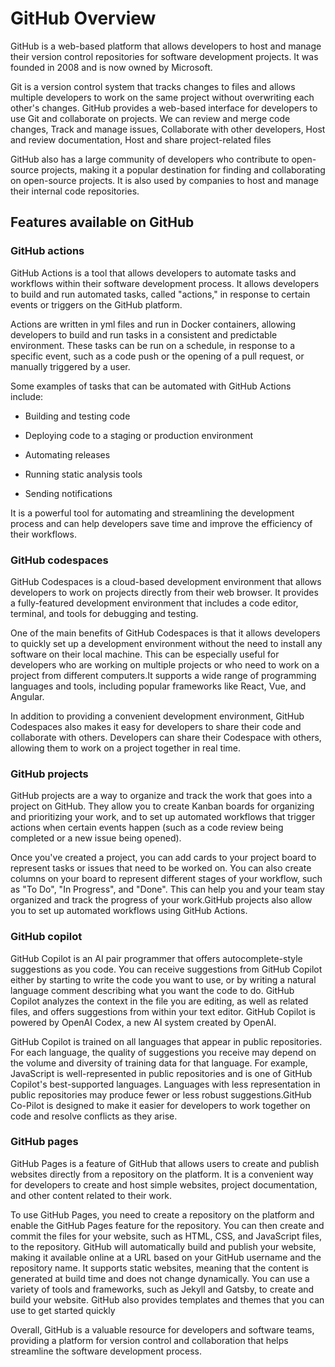 # GitHub Overview

GitHub is a web-based platform that allows developers to host and manage their version control repositories for software development projects. It was founded in 2008 and is now owned by Microsoft.

Git is a version control system that tracks changes to files and allows multiple developers to work on the same project without overwriting each other's changes. GitHub provides a web-based interface for developers to use Git and collaborate on projects. We can review and merge code changes, Track and manage issues, Collaborate with other developers, Host and review documentation, Host and share project-related files

GitHub also has a large community of developers who contribute to open-source projects, making it a popular destination for finding and collaborating on open-source projects. It is also used by companies to host and manage their internal code repositories.

## Features available on GitHub

### GitHub actions

GitHub Actions is a tool that allows developers to automate tasks and workflows within their software development process. It allows developers to build and run automated tasks, called "actions," in response to certain events or triggers on the GitHub platform.

Actions are written in yml files and run in Docker containers, allowing developers to build and run tasks in a consistent and predictable environment. These tasks can be run on a schedule, in response to a specific event, such as a code push or the opening of a pull request, or manually triggered by a user.

Some examples of tasks that can be automated with GitHub Actions include:

* Building and testing code
    
* Deploying code to a staging or production environment
    
* Automating releases
    
* Running static analysis tools
    
* Sending notifications
    

It is a powerful tool for automating and streamlining the development process and can help developers save time and improve the efficiency of their workflows.

### GitHub codespaces

GitHub Codespaces is a cloud-based development environment that allows developers to work on projects directly from their web browser. It provides a fully-featured development environment that includes a code editor, terminal, and tools for debugging and testing.

One of the main benefits of GitHub Codespaces is that it allows developers to quickly set up a development environment without the need to install any software on their local machine. This can be especially useful for developers who are working on multiple projects or who need to work on a project from different computers.It supports a wide range of programming languages and tools, including popular frameworks like React, Vue, and Angular.

In addition to providing a convenient development environment, GitHub Codespaces also makes it easy for developers to share their code and collaborate with others. Developers can share their Codespace with others, allowing them to work on a project together in real time.

### GitHub projects

GitHub projects are a way to organize and track the work that goes into a project on GitHub. They allow you to create Kanban boards for organizing and prioritizing your work, and to set up automated workflows that trigger actions when certain events happen (such as a code review being completed or a new issue being opened).

Once you've created a project, you can add cards to your project board to represent tasks or issues that need to be worked on. You can also create columns on your board to represent different stages of your workflow, such as "To Do", "In Progress", and "Done". This can help you and your team stay organized and track the progress of your work.GitHub projects also allow you to set up automated workflows using GitHub Actions.

### GitHub copilot

GitHub Copilot is an AI pair programmer that offers autocomplete-style suggestions as you code. You can receive suggestions from GitHub Copilot either by starting to write the code you want to use, or by writing a natural language comment describing what you want the code to do. GitHub Copilot analyzes the context in the file you are editing, as well as related files, and offers suggestions from within your text editor. GitHub Copilot is powered by OpenAI Codex, a new AI system created by OpenAI.

GitHub Copilot is trained on all languages that appear in public repositories. For each language, the quality of suggestions you receive may depend on the volume and diversity of training data for that language. For example, JavaScript is well-represented in public repositories and is one of GitHub Copilot's best-supported languages. Languages with less representation in public repositories may produce fewer or less robust suggestions.GitHub Co-Pilot is designed to make it easier for developers to work together on code and resolve conflicts as they arise.

### GitHub pages

GitHub Pages is a feature of GitHub that allows users to create and publish websites directly from a repository on the platform. It is a convenient way for developers to create and host simple websites, project documentation, and other content related to their work.

To use GitHub Pages, you need to create a repository on the platform and enable the GitHub Pages feature for the repository. You can then create and commit the files for your website, such as HTML, CSS, and JavaScript files, to the repository. GitHub will automatically build and publish your website, making it available online at a URL based on your GitHub username and the repository name. It supports static websites, meaning that the content is generated at build time and does not change dynamically. You can use a variety of tools and frameworks, such as Jekyll and Gatsby, to create and build your website. GitHub also provides templates and themes that you can use to get started quickly

Overall, GitHub is a valuable resource for developers and software teams, providing a platform for version control and collaboration that helps streamline the software development process.